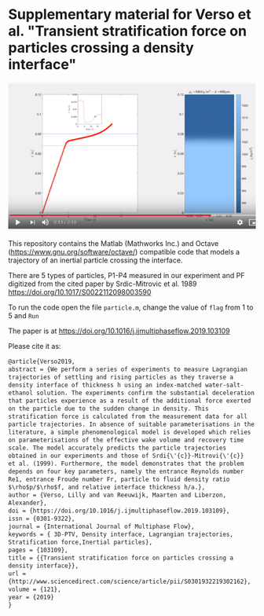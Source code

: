 # Supplementary material for Verso et al. "Transient stratification force on particles crossing a density interface"



[![Simulation](snapshot.png)](https://www.youtube.com/watch?v=1-rRBhaeAd0 "Simulation of a particle crossing stratified interface - Click to watch on Youtube")



This repository contains the Matlab (Mathworks Inc.) and Octave (https://www.gnu.org/software/octave/) compatible code that models a trajectory of an inertial particle crossing the interface. 

There are 5 types of particles, P1-P4 measured in our experiment and PF digitized from the cited paper by Srdic-Mitrovic et al. 1989 https://doi.org/10.1017/S0022112098003590

To run the code open the file `particle.m`, change the value of `flag` from 1 to 5 and `Run`

The paper is at https://doi.org/10.1016/j.ijmultiphaseflow.2019.103109

Please cite it as: 
```
@article{Verso2019,
abstract = {We perform a series of experiments to measure Lagrangian trajectories of settling and rising particles as they traverse a density interface of thickness h using an index-matched water-salt-ethanol solution. The experiments confirm the substantial deceleration that particles experience as a result of the additional force exerted on the particle due to the sudden change in density. This stratification force is calculated from the measurement data for all particle trajectories. In absence of suitable parameterisations in the literature, a simple phenomenological model is developed which relies on parameterisations of the effective wake volume and recovery time scale. The model accurately predicts the particle trajectories obtained in our experiments and those of Srdi{\'{c}}-Mitrovi{\'{c}} et al. (1999). Furthermore, the model demonstrates that the problem depends on four key parameters, namely the entrance Reynolds number Re1, entrance Froude number Fr, particle to fluid density ratio $\rho$p/$\rho$f, and relative interface thickness h/a.},
author = {Verso, Lilly and van Reeuwijk, Maarten and Liberzon, Alexander},
doi = {https://doi.org/10.1016/j.ijmultiphaseflow.2019.103109},
issn = {0301-9322},
journal = {International Journal of Multiphase Flow},
keywords = { 3D-PTV, Density interface, Lagrangian trajectories, Stratification force,Inertial particles},
pages = {103109},
title = {{Transient stratification force on particles crossing a density interface}},
url = {http://www.sciencedirect.com/science/article/pii/S0301932219302162},
volume = {121},
year = {2019}
}
```


